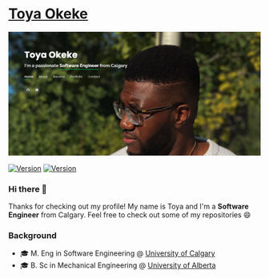 # [Toya Okeke](https://toyaokeke.github.io)

![Profile Picture](me.png)

[![Version](https://img.shields.io/badge/linkedin-blue.svg?&style=flat&logo=linkedin&logoColor=white)](https://linkedin.com/in/toyaokeke)
[![Version](https://img.shields.io/github/followers/toyaokeke?&style=social)](https://github.com/toyaokeke)

### Hi there 👋

Thanks for checking out my profile! My name is Toya and I'm a **Software Engineer** from Calgary. Feel free to check out some of my repositories 😄

### Background

- 🎓 M. Eng in Software Engineering @ [University of Calgary](https://ucalgary.ca)
- 🎓 B. Sc in Mechanical Engineering @ [University of Alberta](https://ualberta.ca)

<!--
**toyaokeke/toyaokeke** is a ✨ _special_ ✨ repository because its `README.md` (this file) appears on your GitHub profile.

Here are some ideas to get you started:

- 🔭 I’m currently working on ...
- 🌱 I’m currently learning ...
- 👯 I’m looking to collaborate on ...
- 🤔 I’m looking for help with ...
- 💬 Ask me about ...
- 📫 How to reach me: ...
- 😄 Pronouns: ...
- ⚡ Fun fact: ...
-->
